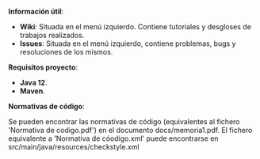 **Información útil**:
- **Wiki**: Situada en el menú izquierdo. Contiene tutoriales y desgloses de trabajos realizados.
- **Issues**: Situada en el menú izquierdo, contiene problemas, bugs y resoluciones de los mismos.


**Requisitos proyecto**:
- **Java 12**.
- **Maven**.

**Normativas de código**:

Se pueden encontrar las normativas de código (equivalentes al fichero 'Normativa de codigo.pdf') en el documento docs/memoria1.pdf.
El fichero equivalente a 'Normativa de cóodigo.xml' puede encontrarse en src/main/java/resources/checkstyle.xml